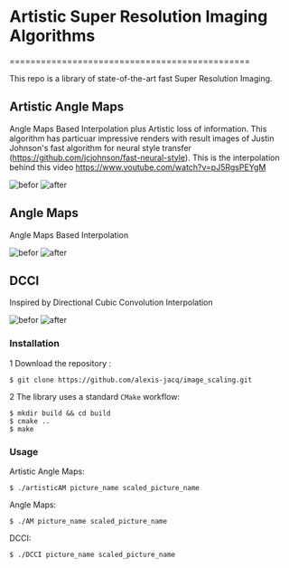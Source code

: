 # Artistic Super Resolution Imaging Algorithms
==============================================

This repo is a library of state-of-the-art fast Super Resolution Imaging.


## Artistic Angle Maps
Angle Maps Based Interpolation plus Artistic loss of information. This algorithm has particuar impressive renders with result images of Justin Johnson's fast algorithm for neural style transfer (https://github.com/jcjohnson/fast-neural-style). This is the interpolation behind this video https://www.youtube.com/watch?v=pJ5RgsPEYgM 

![befor](doc/turtle.jpg)
![after](doc/big_turtle.jpg)

## Angle Maps
Angle Maps Based Interpolation

![befor](doc/pap.jpg)
![after](doc/angle_pap3.jpg)

## DCCI
Inspired by Directional Cubic Convolution Interpolation

![befor](doc/pap.jpg)
![after](doc/pap3.jpg)

### Installation

1 Download the repository :
```
$ git clone https://github.com/alexis-jacq/image_scaling.git
```

2 The library uses a standard ``CMake`` workflow:
```
$ mkdir build && cd build
$ cmake ..
$ make
```

### Usage

Artistic Angle Maps:
```
$ ./artisticAM picture_name scaled_picture_name
```
Angle Maps:
```
$ ./AM picture_name scaled_picture_name
```
DCCI:
```
$ ./DCCI picture_name scaled_picture_name
```

